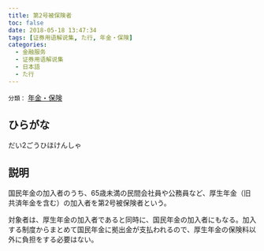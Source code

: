 ```yaml
---
title: 第2号被保険者
toc: false
date: 2018-05-18 13:47:34
tags: [证券用语解说集, た行, 年金・保険]
categories:
  - 金融服务
  - 证券用语解说集
  - 日本語
  - た行
---
```


`分類：` [年金・保険](/tags/年金・保険/)

## ひらがな

だい2ごうひほけんしゃ

## 説明

国民年金の加入者のうち、65歳未満の民間会社員や公務員など、厚生年金（旧共済年金を含む）の加入者を第2号被保険者という。

対象者は、厚生年金の加入者であると同時に、国民年金の加入者にもなる。加入する制度からまとめて国民年金に拠出金が支払われるので、厚生年金の保険料以外に負担をする必要はない。

